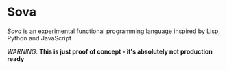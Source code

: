 # Sova

<i>Sova</i> is an experimental functional programming language inspired by Lisp, Python and JavaScript

_WARNING_: **This is just proof of concept - it's absolutely not production ready**
